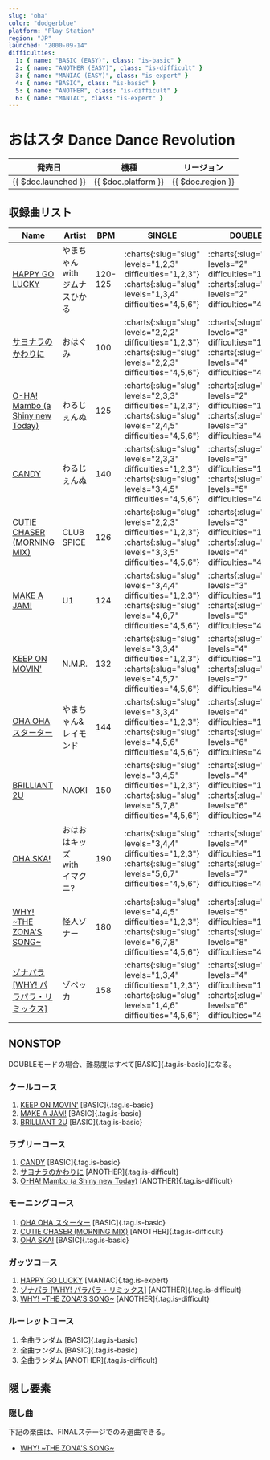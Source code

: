 ```yaml
---
slug: "oha"
color: "dodgerblue"
platform: "Play Station"
region: "JP"
launched: "2000-09-14"
difficulties:
  1: { name: "BASIC (EASY)", class: "is-basic" }
  2: { name: "ANOTHER (EASY)", class: "is-difficult" }
  3: { name: "MANIAC (EASY)", class: "is-expert" }
  4: { name: "BASIC", class: "is-basic" }
  5: { name: "ANOTHER", class: "is-difficult" }
  6: { name: "MANIAC", class: "is-expert" }
---
```


# おはスタ Dance Dance Revolution

|発売日|機種|リージョン|
|------|----|---------|
|{{ $doc.launched }}|{{ $doc.platform }}|{{ $doc.region }}|

## 収録曲リスト

|Name|Artist|BPM|SINGLE|DOUBLE|UNISON|
|----|------|---|------|------|------|
|[HAPPY GO LUCKY](/songs/happy-go-lucky)|やまちゃん with ジムナスひかる|120-125|:charts{:slug="slug" levels="1,2,3" difficulties="1,2,3"} :charts{:slug="slug" levels="1,3,4" difficulties="4,5,6"}|:charts{:slug="slug" levels="2" difficulties="1"} :charts{:slug="slug" levels="2" difficulties="4"}|:charts{:slug="slug" levels="1,2,3" difficulties="1,2,3"} :charts{:slug="slug" levels="1,3,4" difficulties="4,5,6"}|
|[サヨナラのかわりに](/songs/sayonara-no-kawari-ni)|おはぐみ|100|:charts{:slug="slug" levels="2,2,2" difficulties="1,2,3"} :charts{:slug="slug" levels="2,2,3" difficulties="4,5,6"}|:charts{:slug="slug" levels="3" difficulties="1"} :charts{:slug="slug" levels="4" difficulties="4"}|:charts{:slug="slug" levels="2,2,2" difficulties="1,2,3"} :charts{:slug="slug" levels="2,2,3" difficulties="4,5,6"}|
|[O-HA! Mambo (a Shiny new Today)](/songs/o-ha-mambo)|わるじぇんぬ|125|:charts{:slug="slug" levels="2,3,3" difficulties="1,2,3"} :charts{:slug="slug" levels="2,4,5" difficulties="4,5,6"}|:charts{:slug="slug" levels="2" difficulties="1"} :charts{:slug="slug" levels="3" difficulties="4"}|:charts{:slug="slug" levels="2,3,3" difficulties="1,2,3"} :charts{:slug="slug" levels="2,4,5" difficulties="4,5,6"}|
|[CANDY](/songs/candy-oha)|わるじぇんぬ|140|:charts{:slug="slug" levels="2,3,3" difficulties="1,2,3"} :charts{:slug="slug" levels="3,4,5" difficulties="4,5,6"}|:charts{:slug="slug" levels="3" difficulties="1"} :charts{:slug="slug" levels="5" difficulties="4"}|:charts{:slug="slug" levels="2,3,3" difficulties="1,2,3"} :charts{:slug="slug" levels="3,4,5" difficulties="4,5,6"}|
|[CUTIE CHASER (MORNING MIX)](/songs/cutie-chaser-morning)|CLUB SPICE|126|:charts{:slug="slug" levels="2,2,3" difficulties="1,2,3"} :charts{:slug="slug" levels="3,3,5" difficulties="4,5,6"}|:charts{:slug="slug" levels="3" difficulties="1"} :charts{:slug="slug" levels="4" difficulties="4"}|:charts{:slug="slug" levels="2,2,3" difficulties="1,2,3"} :charts{:slug="slug" levels="3,3,5" difficulties="4,5,6"}|
|[MAKE A JAM!](/songs/make-a-jam)|U1|124|:charts{:slug="slug" levels="3,4,4" difficulties="1,2,3"} :charts{:slug="slug" levels="4,6,7" difficulties="4,5,6"}|:charts{:slug="slug" levels="3" difficulties="1"} :charts{:slug="slug" levels="5" difficulties="4"}|:charts{:slug="slug" levels="3,4,4" difficulties="1,2,3"} :charts{:slug="slug" levels="4,6,7" difficulties="4,5,6"}|
|[KEEP ON MOVIN'](/songs/keep-on-movin)|N.M.R.|132|:charts{:slug="slug" levels="3,3,4" difficulties="1,2,3"} :charts{:slug="slug" levels="4,5,7" difficulties="4,5,6"}|:charts{:slug="slug" levels="4" difficulties="1"} :charts{:slug="slug" levels="7" difficulties="4"}|:charts{:slug="slug" levels="3,3,4" difficulties="1,2,3"} :charts{:slug="slug" levels="4,5,7" difficulties="4,5,6"}|
|[OHA OHA スターター](/songs/oha-oha-starter)|やまちゃん&レイモンド|144|:charts{:slug="slug" levels="3,3,4" difficulties="1,2,3"} :charts{:slug="slug" levels="4,5,6" difficulties="4,5,6"}|:charts{:slug="slug" levels="4" difficulties="1"} :charts{:slug="slug" levels="6" difficulties="4"}|:charts{:slug="slug" levels="3,3,4" difficulties="1,2,3"} :charts{:slug="slug" levels="4,5,6" difficulties="4,5,6"}|
|[BRILLIANT 2U](/songs/brilliant-2u)|NAOKI|150|:charts{:slug="slug" levels="3,4,5" difficulties="1,2,3"} :charts{:slug="slug" levels="5,7,8" difficulties="4,5,6"}|:charts{:slug="slug" levels="4" difficulties="1"} :charts{:slug="slug" levels="6" difficulties="4"}|:charts{:slug="slug" levels="3,4,5" difficulties="1,2,3"} :charts{:slug="slug" levels="5,7,8" difficulties="4,5,6"}|
|[OHA SKA!](/songs/oha-ska)|おはおはキッズ with イマクニ?|190|:charts{:slug="slug" levels="3,4,4" difficulties="1,2,3"} :charts{:slug="slug" levels="5,6,7" difficulties="4,5,6"}|:charts{:slug="slug" levels="4" difficulties="1"} :charts{:slug="slug" levels="7" difficulties="4"}|:charts{:slug="slug" levels="3,4,4" difficulties="1,2,3"} :charts{:slug="slug" levels="5,6,7" difficulties="4,5,6"}|
|[WHY! \~THE ZONA'S SONG\~](/songs/why)|怪人ゾナー|180|:charts{:slug="slug" levels="4,4,5" difficulties="1,2,3"} :charts{:slug="slug" levels="6,7,8" difficulties="4,5,6"}|:charts{:slug="slug" levels="5" difficulties="1"} :charts{:slug="slug" levels="8" difficulties="4"}|:charts{:slug="slug" levels="4,4,5" difficulties="1,2,3"} :charts{:slug="slug" levels="6,7,8" difficulties="4,5,6"}|
|[ゾナパラ \[WHY! パラパラ・リミックス\]](/songs/zonapara)|ゾベッカ|158|:charts{:slug="slug" levels="1,3,4" difficulties="1,2,3"} :charts{:slug="slug" levels="1,4,6" difficulties="4,5,6"}|:charts{:slug="slug" levels="4" difficulties="1"} :charts{:slug="slug" levels="6" difficulties="4"}|:charts{:slug="slug" levels="1,3,4" difficulties="1,2,3"} :charts{:slug="slug" levels="1,4,6" difficulties="4,5,6"}|

## NONSTOP

DOUBLEモードの場合、難易度はすべて[BASIC]{.tag.is-basic}になる。

### クールコース

1. [KEEP ON MOVIN'](/songs/keep-on-movin) [BASIC]{.tag.is-basic}
1. [MAKE A JAM!](/songs/make-a-jam) [BASIC]{.tag.is-basic}
1. [BRILLIANT 2U](/songs/brilliant-2u) [BASIC]{.tag.is-basic}

### ラブリーコース

1. [CANDY](/songs/candy-oha) [BASIC]{.tag.is-basic}
1. [サヨナラのかわりに](/songs/sayonara-no-kawari-ni) [ANOTHER]{.tag.is-difficult}
1. [O-HA! Mambo (a Shiny new Today)](/songs/o-ha-mambo) [ANOTHER]{.tag.is-difficult}

### モーニングコース

1. [OHA OHA スターター](/songs/oha-oha-starter) [BASIC]{.tag.is-basic}
1. [CUTIE CHASER (MORNING MIX)](/songs/cutie-chaser-morning) [ANOTHER]{.tag.is-difficult}
1. [OHA SKA!](/songs/oha-ska) [BASIC]{.tag.is-basic}

### ガッツコース

1. [HAPPY GO LUCKY](/songs/happy-go-lucky) [MANIAC]{.tag.is-expert}
1. [ゾナパラ \[WHY! パラパラ・リミックス\]](/songs/zonapara) [ANOTHER]{.tag.is-difficult}
1. [WHY! \~THE ZONA'S SONG\~](/songs/why) [ANOTHER]{.tag.is-difficult}

### ルーレットコース

1. 全曲ランダム [BASIC]{.tag.is-basic}
1. 全曲ランダム [BASIC]{.tag.is-basic}
1. 全曲ランダム [ANOTHER]{.tag.is-difficult}

## 隠し要素

### 隠し曲

下記の楽曲は、FINALステージでのみ選曲できる。

- [WHY! \~THE ZONA'S SONG\~](/songs/why)
